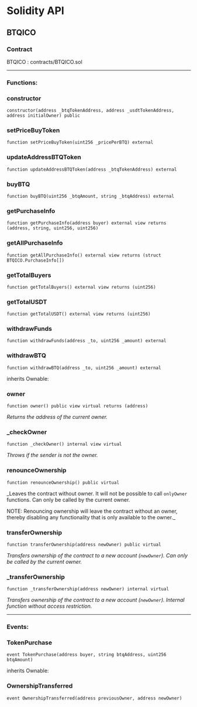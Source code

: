 # Solidity API

## BTQICO

### Contract
BTQICO : contracts/BTQICO.sol

 --- 
### Functions:
### constructor

```solidity
constructor(address _btqTokenAddress, address _usdtTokenAddress, address initialOwner) public
```

### setPriceBuyToken

```solidity
function setPriceBuyToken(uint256 _pricePerBTQ) external
```

### updateAddressBTQToken

```solidity
function updateAddressBTQToken(address _btqTokenAddress) external
```

### buyBTQ

```solidity
function buyBTQ(uint256 _btqAmount, string _btqAddress) external
```

### getPurchaseInfo

```solidity
function getPurchaseInfo(address buyer) external view returns (address, string, uint256, uint256)
```

### getAllPurchaseInfo

```solidity
function getAllPurchaseInfo() external view returns (struct BTQICO.PurchaseInfo[])
```

### getTotalBuyers

```solidity
function getTotalBuyers() external view returns (uint256)
```

### getTotalUSDT

```solidity
function getTotalUSDT() external view returns (uint256)
```

### withdrawFunds

```solidity
function withdrawFunds(address _to, uint256 _amount) external
```

### withdrawBTQ

```solidity
function withdrawBTQ(address _to, uint256 _amount) external
```

inherits Ownable:
### owner

```solidity
function owner() public view virtual returns (address)
```

_Returns the address of the current owner._

### _checkOwner

```solidity
function _checkOwner() internal view virtual
```

_Throws if the sender is not the owner._

### renounceOwnership

```solidity
function renounceOwnership() public virtual
```

_Leaves the contract without owner. It will not be possible to call
`onlyOwner` functions. Can only be called by the current owner.

NOTE: Renouncing ownership will leave the contract without an owner,
thereby disabling any functionality that is only available to the owner._

### transferOwnership

```solidity
function transferOwnership(address newOwner) public virtual
```

_Transfers ownership of the contract to a new account (`newOwner`).
Can only be called by the current owner._

### _transferOwnership

```solidity
function _transferOwnership(address newOwner) internal virtual
```

_Transfers ownership of the contract to a new account (`newOwner`).
Internal function without access restriction._

 --- 
### Events:
### TokenPurchase

```solidity
event TokenPurchase(address buyer, string btqAddress, uint256 btqAmount)
```

inherits Ownable:
### OwnershipTransferred

```solidity
event OwnershipTransferred(address previousOwner, address newOwner)
```

